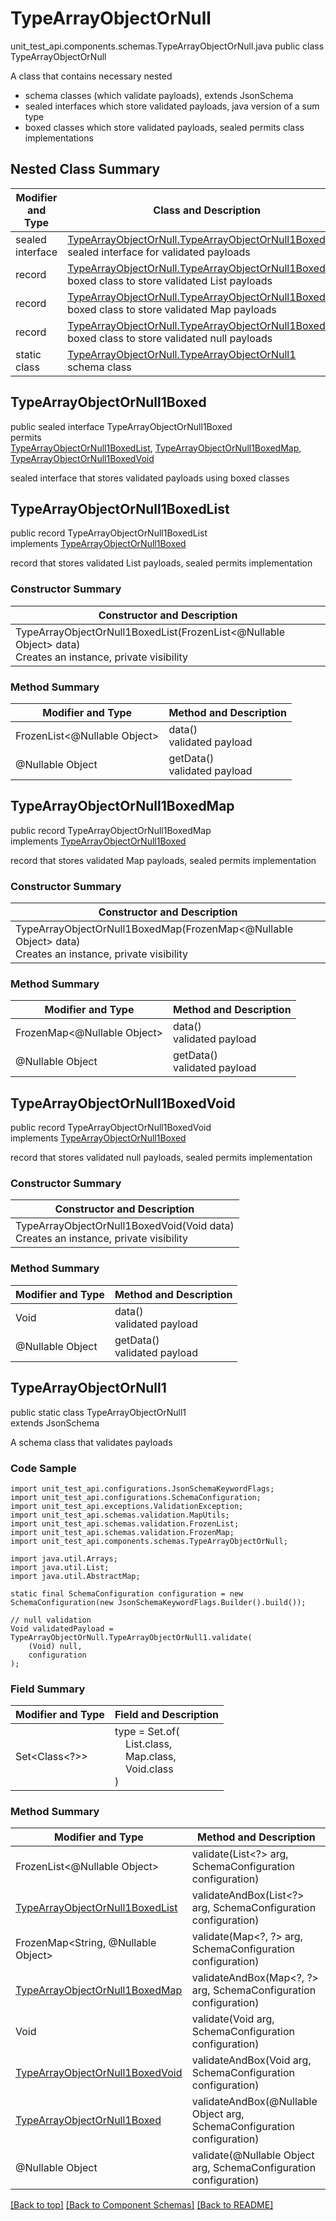 # TypeArrayObjectOrNull
unit_test_api.components.schemas.TypeArrayObjectOrNull.java
public class TypeArrayObjectOrNull<br>

A class that contains necessary nested
- schema classes (which validate payloads), extends JsonSchema
- sealed interfaces which store validated payloads, java version of a sum type
- boxed classes which store validated payloads, sealed permits class implementations

## Nested Class Summary
| Modifier and Type | Class and Description |
| ----------------- | ---------------------- |
| sealed interface | [TypeArrayObjectOrNull.TypeArrayObjectOrNull1Boxed](#typearrayobjectornull1boxed)<br> sealed interface for validated payloads |
| record | [TypeArrayObjectOrNull.TypeArrayObjectOrNull1BoxedList](#typearrayobjectornull1boxedlist)<br> boxed class to store validated List payloads |
| record | [TypeArrayObjectOrNull.TypeArrayObjectOrNull1BoxedMap](#typearrayobjectornull1boxedmap)<br> boxed class to store validated Map payloads |
| record | [TypeArrayObjectOrNull.TypeArrayObjectOrNull1BoxedVoid](#typearrayobjectornull1boxedvoid)<br> boxed class to store validated null payloads |
| static class | [TypeArrayObjectOrNull.TypeArrayObjectOrNull1](#typearrayobjectornull1)<br> schema class |

## TypeArrayObjectOrNull1Boxed
public sealed interface TypeArrayObjectOrNull1Boxed<br>
permits<br>
[TypeArrayObjectOrNull1BoxedList](#typearrayobjectornull1boxedlist),
[TypeArrayObjectOrNull1BoxedMap](#typearrayobjectornull1boxedmap),
[TypeArrayObjectOrNull1BoxedVoid](#typearrayobjectornull1boxedvoid)

sealed interface that stores validated payloads using boxed classes

## TypeArrayObjectOrNull1BoxedList
public record TypeArrayObjectOrNull1BoxedList<br>
implements [TypeArrayObjectOrNull1Boxed](#typearrayobjectornull1boxed)

record that stores validated List payloads, sealed permits implementation

### Constructor Summary
| Constructor and Description |
| --------------------------- |
| TypeArrayObjectOrNull1BoxedList(FrozenList<@Nullable Object> data)<br>Creates an instance, private visibility |

### Method Summary
| Modifier and Type | Method and Description |
| ----------------- | ---------------------- |
| FrozenList<@Nullable Object> | data()<br>validated payload |
| @Nullable Object | getData()<br>validated payload |

## TypeArrayObjectOrNull1BoxedMap
public record TypeArrayObjectOrNull1BoxedMap<br>
implements [TypeArrayObjectOrNull1Boxed](#typearrayobjectornull1boxed)

record that stores validated Map payloads, sealed permits implementation

### Constructor Summary
| Constructor and Description |
| --------------------------- |
| TypeArrayObjectOrNull1BoxedMap(FrozenMap<@Nullable Object> data)<br>Creates an instance, private visibility |

### Method Summary
| Modifier and Type | Method and Description |
| ----------------- | ---------------------- |
| FrozenMap<@Nullable Object> | data()<br>validated payload |
| @Nullable Object | getData()<br>validated payload |

## TypeArrayObjectOrNull1BoxedVoid
public record TypeArrayObjectOrNull1BoxedVoid<br>
implements [TypeArrayObjectOrNull1Boxed](#typearrayobjectornull1boxed)

record that stores validated null payloads, sealed permits implementation

### Constructor Summary
| Constructor and Description |
| --------------------------- |
| TypeArrayObjectOrNull1BoxedVoid(Void data)<br>Creates an instance, private visibility |

### Method Summary
| Modifier and Type | Method and Description |
| ----------------- | ---------------------- |
| Void | data()<br>validated payload |
| @Nullable Object | getData()<br>validated payload |

## TypeArrayObjectOrNull1
public static class TypeArrayObjectOrNull1<br>
extends JsonSchema

A schema class that validates payloads

### Code Sample
```
import unit_test_api.configurations.JsonSchemaKeywordFlags;
import unit_test_api.configurations.SchemaConfiguration;
import unit_test_api.exceptions.ValidationException;
import unit_test_api.schemas.validation.MapUtils;
import unit_test_api.schemas.validation.FrozenList;
import unit_test_api.schemas.validation.FrozenMap;
import unit_test_api.components.schemas.TypeArrayObjectOrNull;

import java.util.Arrays;
import java.util.List;
import java.util.AbstractMap;

static final SchemaConfiguration configuration = new SchemaConfiguration(new JsonSchemaKeywordFlags.Builder().build());

// null validation
Void validatedPayload = TypeArrayObjectOrNull.TypeArrayObjectOrNull1.validate(
    (Void) null,
    configuration
);
```

### Field Summary
| Modifier and Type | Field and Description |
| ----------------- | ---------------------- |
| Set<Class<?>> | type = Set.of(<br/>&nbsp;&nbsp;&nbsp;&nbsp;List.class,<br/>&nbsp;&nbsp;&nbsp;&nbsp;Map.class,<br/>&nbsp;&nbsp;&nbsp;&nbsp;Void.class<br/>)<br/> |

### Method Summary
| Modifier and Type | Method and Description |
| ----------------- | ---------------------- |
| FrozenList<@Nullable Object> | validate(List<?> arg, SchemaConfiguration configuration) |
| [TypeArrayObjectOrNull1BoxedList](#typearrayobjectornull1boxedlist) | validateAndBox(List<?> arg, SchemaConfiguration configuration) |
| FrozenMap<String, @Nullable Object> | validate(Map&lt;?, ?&gt; arg, SchemaConfiguration configuration) |
| [TypeArrayObjectOrNull1BoxedMap](#typearrayobjectornull1boxedmap) | validateAndBox(Map&lt;?, ?&gt; arg, SchemaConfiguration configuration) |
| Void | validate(Void arg, SchemaConfiguration configuration) |
| [TypeArrayObjectOrNull1BoxedVoid](#typearrayobjectornull1boxedvoid) | validateAndBox(Void arg, SchemaConfiguration configuration) |
| [TypeArrayObjectOrNull1Boxed](#typearrayobjectornull1boxed) | validateAndBox(@Nullable Object arg, SchemaConfiguration configuration) |
| @Nullable Object | validate(@Nullable Object arg, SchemaConfiguration configuration) |

[[Back to top]](#top) [[Back to Component Schemas]](../../../README.md#Component-Schemas) [[Back to README]](../../../README.md)
